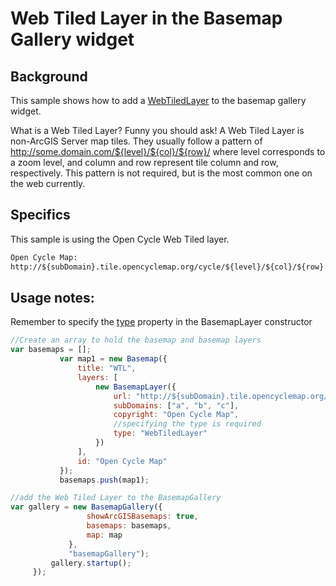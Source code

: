 # Web Tiled Layer in the Basemap Gallery widget

## Background
This sample shows how to add a [WebTiledLayer](https://developers.arcgis.com/javascript/jsapi/webtiledlayer-amd.html) to the basemap gallery widget.

What is a Web Tiled Layer? Funny you should ask!
A Web Tiled Layer is non-ArcGIS Server map tiles.
They usually follow a pattern of http://some.domain.com/${level}/${col}/${row}/ where level corresponds to a zoom level, and column and row represent tile column and row, respectively. This pattern is not required, but is the most common one on the web currently.

## Specifics

This sample is using the Open Cycle Web Tiled layer.
```html
Open Cycle Map:
http://${subDomain}.tile.opencyclemap.org/cycle/${level}/${col}/${row}.png


```

## Usage notes:

Remember to specify the [type](https://developers.arcgis.com/javascript/jsapi/basemaplayer-amd.html#type) property in the BasemapLayer constructor

```javascript
//Create an array to hold the basemap and basemap layers
var basemaps = [];
           var map1 = new Basemap({
               title: "WTL",
               layers: [
                   new BasemapLayer({
                       url: "http://${subDomain}.tile.opencyclemap.org/cycle/${level}/${col}/${row}.png",
                       subDomains: ["a", "b", "c"],
                       copyright: "Open Cycle Map",
                       //specifying the type is required
                       type: "WebTiledLayer"
                   })
               ],
               id: "Open Cycle Map"
           });
           basemaps.push(map1);

```

```javascript
//add the Web Tiled Layer to the BasemapGallery
var gallery = new BasemapGallery({
                 showArcGISBasemaps: true,
                 basemaps: basemaps,
                 map: map
             },
             "basemapGallery");
         gallery.startup();
     });
```
